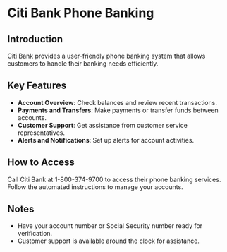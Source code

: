 # Citi Bank Phone Banking

## Introduction

Citi Bank provides a user-friendly phone banking system that allows customers to handle their banking needs efficiently.

## Key Features

- **Account Overview**: Check balances and review recent transactions.
- **Payments and Transfers**: Make payments or transfer funds between accounts.
- **Customer Support**: Get assistance from customer service representatives.
- **Alerts and Notifications**: Set up alerts for account activities.

## How to Access

Call Citi Bank at 1-800-374-9700 to access their phone banking services. Follow the automated instructions to manage your accounts.

## Notes

- Have your account number or Social Security number ready for verification.
- Customer support is available around the clock for assistance.
